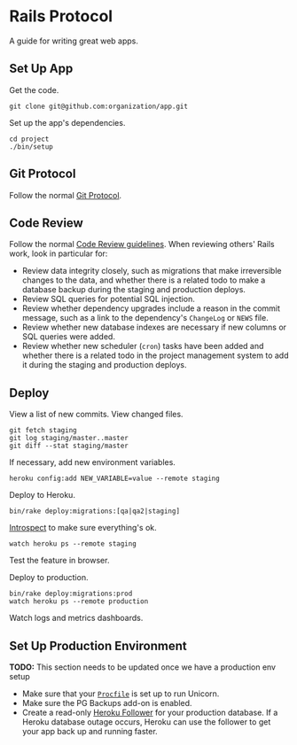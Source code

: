 Rails Protocol
==============

A guide for writing great web apps.

Set Up App
----------

Get the code.

    git clone git@github.com:organization/app.git

Set up the app's dependencies.

    cd project
    ./bin/setup

Git Protocol
------------

Follow the normal [Git Protocol](/protocol/git).

Code Review
-----------

Follow the normal [Code Review guidelines](/code-review). When reviewing others'
Rails work, look in particular for:

* Review data integrity closely, such as migrations that make irreversible
  changes to the data, and whether there is a related todo to make a database
  backup during the staging and production deploys.
* Review SQL queries for potential SQL injection.
* Review whether dependency upgrades include a reason in the commit message,
  such as a link to the dependency's `ChangeLog` or `NEWS` file.
* Review whether new database indexes are necessary if new columns or SQL
  queries were added.
* Review whether new scheduler (`cron`) tasks have been added and whether there
  is a related todo in the project management system to add it during the
  staging and production deploys.

Deploy
------

View a list of new commits. View changed files.

    git fetch staging
    git log staging/master..master
    git diff --stat staging/master

If necessary, add new environment variables.

    heroku config:add NEW_VARIABLE=value --remote staging

Deploy to Heroku.

    bin/rake deploy:migrations:[qa|qa2|staging]

[Introspect] to make sure everything's ok.

    watch heroku ps --remote staging

Test the feature in browser.

Deploy to production.

    bin/rake deploy:migrations:prod
    watch heroku ps --remote production

Watch logs and metrics dashboards.

[Introspect]: http://blog.heroku.com/archives/2011/6/24/the_new_heroku_3_visibility_introspection/

Set Up Production Environment
-----------------------------

__TODO:__ This section needs to be updated once we have a production env setup

* Make sure that your [`Procfile`] is set up to run Unicorn.
* Make sure the PG Backups add-on is enabled.
* Create a read-only [Heroku Follower] for your production database. If a Heroku
  database outage occurs, Heroku can use the follower to get your app back up
  and running faster.

[Heroku Follower]: https://devcenter.heroku.com/articles/improving-heroku-postgres-availability-with-followers
[`Procfile`]: https://devcenter.heroku.com/articles/procfile
